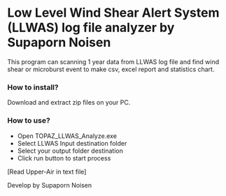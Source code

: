 # Low Level Wind Shear Alert System (LLWAS) log file analyzer by Supaporn Noisen

This program can scanning 1 year data from LLWAS log file and find wind shear or microburst event to make csv, excel report and statistics chart.

### How to install?

Download and extract zip files on your PC.


### How to use?
- Open TOPAZ_LLWAS_Analyze.exe
- Select LLWAS Input destination folder
- Select your output folder destination
- Click run button to start process

[Read Upper-Air in text file]


Develop by Supaporn Noisen
